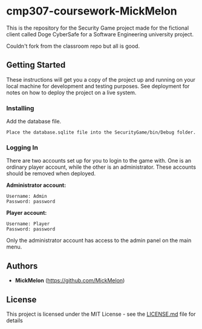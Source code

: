 # cmp307-coursework-MickMelon

This is the repository for the Security Game project made for the fictional client called Doge CyberSafe for a Software Engineering university project.

Couldn't fork from the classroom repo but all is good.

## Getting Started

These instructions will get you a copy of the project up and running on your local machine for development and testing purposes. See deployment for notes on how to deploy the project on a live system.

### Installing

Add the database file.

```
Place the database.sqlite file into the SecurityGame/bin/Debug folder.
```

### Logging In

There are two accounts set up for you to login to the game with. One is an ordinary player account, while the other is an administrator. These accounts should be removed when deployed.

**Administrator account:**
```
Username: Admin
Password: password
```

**Player account:**
```
Username: Player
Password: password
```

Only the administrator account has access to the admin panel on the main menu.

## Authors

* **MickMelon** (https://github.com/MickMelon)

## License

This project is licensed under the MIT License - see the [LICENSE.md](LICENSE.md) file for details
